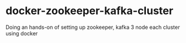 # docker-zookeeper-kafka-cluster
Doing an hands-on of setting up zookeeper, kafka 3 node each cluster using docker
